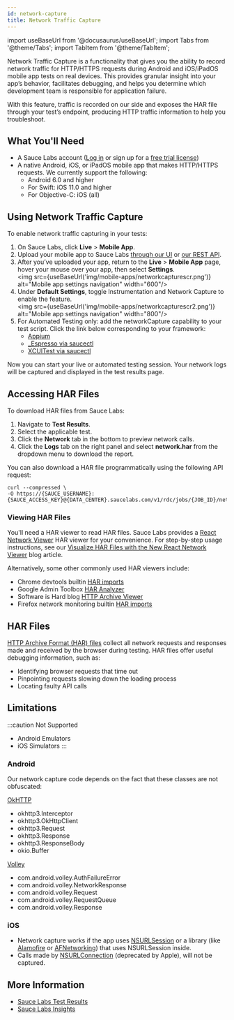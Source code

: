```yaml
---
id: network-capture
title: Network Traffic Capture
---
```

import useBaseUrl from '@docusaurus/useBaseUrl';
import Tabs from '@theme/Tabs';
import TabItem from '@theme/TabItem';

Network Traffic Capture is a functionality that gives you the ability to record network traffic for HTTP/HTTPS requests during Android and iOS/iPadOS mobile app tests on real devices. This provides granular insight into your app’s behavior, facilitates debugging, and helps you determine which development team is responsible for application failure.

With this feature, traffic is recorded on our side and exposes the HAR file through your test’s endpoint, producing HTTP traffic information to help you troubleshoot.


## What You'll Need

* A Sauce Labs account ([Log in](https://accounts.saucelabs.com/am/XUI/#login/) or sign up for a [free trial license](https://saucelabs.com/sign-up))
* A native Android, iOS, or iPadOS mobile app that makes HTTP/HTTPS requests. We currently support the following:
   * Android 6.0 and higher
   * For Swift: iOS 11.0 and higher
   * For Objective-C: iOS (all)


## Using Network Traffic Capture

To enable network traffic capturing in your tests:

1. On Sauce Labs, click **Live** > **Mobile App**.
2. Upload your mobile app to Sauce Labs [through our UI](/mobile-apps/app-storage/#uploading-apps-via-ui) or [our REST API](/mobile-apps/app-storage/#uploading-apps-via-rest-api).
3. After you’ve uploaded your app, return to the **Live** > **Mobile App** page, hover your mouse over your app, then select **Settings**.<br/><img src={useBaseUrl('img/mobile-apps/networkcapturescr.png')} alt="Mobile app settings navigation" width="600"/>
4. Under **Default Settings**, toggle Instrumentation and Network Capture to enable the feature.<br/><img src={useBaseUrl('img/mobile-apps/networkcapturescr2.png')} alt="Mobile app settings navigation" width="800"/>
5. For Automated Testing only: add the networkCapture capability to your test script. Click the link below corresponding to your framework:
   * [Appium](/dev/test-configuration-options/#network-capture)
   * [_Espresso via saucectl](/mobile-apps/automated-testing/espresso-xcuitest/espresso/#networkcapture)
   * [XCUITest via saucectl](/mobile-apps/automated-testing/espresso-xcuitest/xcuitest/#networkcapture)

Now you can start your live or automated testing session. Your network logs will be captured and displayed in the test results page.


## Accessing HAR Files

To download HAR files from Sauce Labs:
1. Navigate to **Test Results**.
2. Select the applicable test.
3. Click the **Network** tab in the bottom to preview network calls.
4. Click the **Logs** tab on the right panel and select **network.har** from the dropdown menu to download the report.

You can also download a HAR file programmatically using the following API request:
  ```curl
  curl --compressed \
  -O https://{SAUCE_USERNAME}:{SAUCE_ACCESS_KEY}@{DATA_CENTER}.saucelabs.com/v1/rdc/jobs/{JOB_ID}/network.har
  ```

### Viewing HAR Files

You'll need a HAR viewer to read HAR files. Sauce Labs provides a [React Network Viewer](https://opensource.saucelabs.com/network-viewer/) HAR viewer for your convenience. For step-by-step usage instructions, see our [Visualize HAR Files with the New React Network Viewer](https://opensource.saucelabs.com/blog/react_network_viewer/) blog article.

Alternatively, some other commonly used HAR viewers include:
* Chrome devtools builtin [HAR imports](https://developer.chrome.com/blog/new-in-devtools-62/#har-imports)
* Google Admin Toolbox [HAR Analyzer](https://toolbox.googleapps.com/apps/har_analyzer/)
* Software is Hard blog [HTTP Archive Viewer](http://www.softwareishard.com/har/viewer/)
* Firefox network monitoring builtin [HAR imports](https://firefox-source-docs.mozilla.org/devtools-user/network_monitor/toolbar/index.html)

## HAR Files

[HTTP Archive Format (HAR) files](https://en.wikipedia.org/wiki/HAR_(file_format)) collect all network requests and responses made and received by the browser during testing. HAR files offer useful debugging information, such as:
* Identifying browser requests that time out
* Pinpointing requests slowing down the loading process
* Locating faulty API calls

## Limitations

:::caution Not Supported
* Android Emulators
* iOS Simulators
:::

### Android
Our network capture code depends on the fact that these classes are not obfuscated:

[OkHTTP](https://square.github.io/okhttp/)
* okhttp3.Interceptor
* okhttp3.OkHttpClient
* okhttp3.Request
* okhttp3.Response
* okhttp3.ResponseBody
* okio.Buffer

[Volley](https://github.com/google/volley)
* com.android.volley.AuthFailureError
* com.android.volley.NetworkResponse
* com.android.volley.Request
* com.android.volley.RequestQueue
* com.android.volley.Response

### iOS
* Network capture works if the app uses [NSURLSession](https://developer.apple.com/documentation/foundation/nsurlsession) or a library (like [Alamofire](https://github.com/Alamofire/Alamofire) or [AFNetworking](https://github.com/AFNetworking/AFNetworking)) that uses NSURLSession inside.
* Calls made by [NSURLConnection](https://developer.apple.com/documentation/foundation/nsurlconnection) (deprecated by Apple), will not be captured.



## More Information

* [Sauce Labs Test Results](/test-results)
* [Sauce Labs Insights](/insights)

